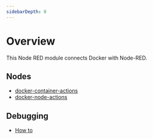 ```yaml
---
sidebarDepth: 0
---
```


# Overview

This Node RED module connects Docker with Node-RED.

## Nodes

- [docker-container-actions](./docker-container-actions.md)
- [docker-node-actions](./docker-node-actions.md)

## Debugging

- [How to](./debug.md)
